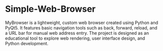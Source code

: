 # Simple-Web-Browser
MyBrowser is a lightweight, custom web browser created using Python and PyQt5. It features basic navigation tools such as back, forward, reload, and a URL bar for manual web address entry. The project is designed as an educational tool to explore web rendering, user interface design, and Python development.
